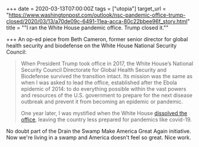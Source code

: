 +++
date = 2020-03-13T07:00:00Z
tags = ["utopia"]
target_url = "https://www.washingtonpost.com/outlook/nsc-pandemic-office-trump-closed/2020/03/13/a70de09c-6491-11ea-acca-80c22bbee96f_story.html"
title = "\"I ran the White House pandemic office. Trump closed it.\""

+++
An op-ed piece from Beth Cameron, former senior director for global health security and biodefense on the White House National Security Council:

> When President Trump took office in 2017, the White House’s National Security Council Directorate for Global Health Security and Biodefense survived the transition intact. Its mission was the same as when I was asked to lead the office, established after the Ebola epidemic of 2014: to do everything possible within the vast powers and resources of the U.S. government to prepare for the next disease outbreak and prevent it from becoming an epidemic or pandemic.
>
>  
>
> One year later, I was mystified when the White House [dissolved the office](https://www.washingtonpost.com/news/to-your-health/wp/2018/05/10/top-white-house-official-in-charge-of-pandemic-response-exits-abruptly/?tid=lk_inline_manual_2&itid=lk_inline_manual_2 "www.washingtonpost.com"), leaving the country less prepared for pandemics like covid-19.

No doubt part of the Drain the Swamp Make America Great Again initiative. Now we're living in a swamp and America doesn't feel so great. Nice work.